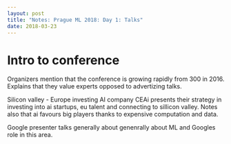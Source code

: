 ```yaml
---
layout: post
title: "Notes: Prague ML 2018: Day 1: Talks"
date: 2018-03-23
---
```


# Intro to conference
Organizers mention that the conference is growing rapidly from 300 in 2016. Explains that they value experts opposed to advertizing talks.

Silicon valley - Europe investing AI company CEAi presents their strategy in investing into ai startups, eu talent and connecting to sillicon valley. Notes also that ai favours big players thanks to expensive computation and data.

Google presenter talks generally about genenrally about ML and Googles role in this area.
